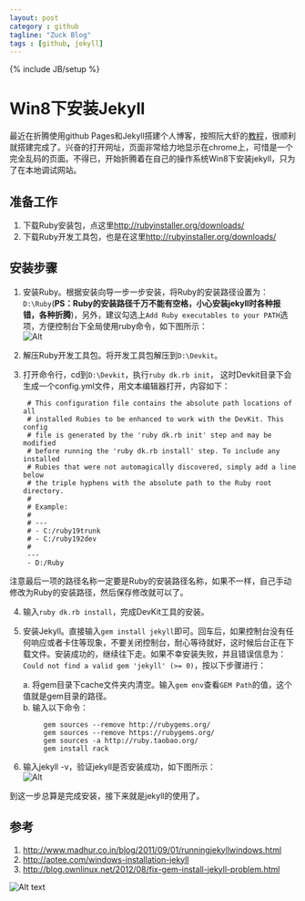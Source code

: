 ```yaml
---
layout: post
category : github
tagline: "Zuck Blog"
tags : [github, jekyll]
---
```

{% include JB/setup %}


# Win8下安装Jekyll

最近在折腾使用github Pages和Jekyll搭建个人博客，按照阮大虾的[教程](http://www.ruanyifeng.com/blog/2012/08/blogging_with_jekyll.html)，很顺利就搭建完成了。兴奋的打开网址，页面非常给力地显示在chrome上，可惜是一个完全乱码的页面。不得已，开始折腾着在自己的操作系统Win8下安装jekyll，只为了在本地调试网站。

## 准备工作 

1. 下载Ruby安装包，点这里<http://rubyinstaller.org/downloads/>  
2. 下载Ruby开发工具包，也是在这里<http://rubyinstaller.org/downloads/>

## 安装步骤  

1. 安装Ruby。根据安装向导一步一步安装，将Ruby的安装路径设置为：`D:\Ruby`(**PS：Ruby的安装路径千万不能有空格，小心安装jekyll时各种报错，各种折腾**)，另外，建议勾选上`Add Ruby executables to your PATH`选项，方便控制台下全局使用ruby命令，如下图所示：  
![Alt](http://ww2.sinaimg.cn/large/6321ab24gw1e6djnyap9zj20c805bt95.jpg)  


2. 解压Ruby开发工具包。将开发工具包解压到`D:\Devkit`。  

3. 打开命令行，cd到`D:\Devkit`，执行`ruby dk.rb init`，
这时Devkit目录下会生成一个config.yml文件，用文本编辑器打开，内容如下：  

        # This configuration file contains the absolute path locations of all
        # installed Rubies to be enhanced to work with the DevKit. This config
        # file is generated by the 'ruby dk.rb init' step and may be modified
        # before running the 'ruby dk.rb install' step. To include any installed
        # Rubies that were not automagically discovered, simply add a line below
        # the triple hyphens with the absolute path to the Ruby root directory.
        #
        # Example:
        #
        # ---
        # - C:/ruby19trunk
        # - C:/ruby192dev
        #
        ---
        - D:/Ruby
注意最后一项的路径名称一定要是Ruby的安装路径名称，如果不一样，自己手动修改为Ruby的安装路径，然后保存修改就可以了。  

4. 输入`ruby dk.rb install`，完成DevKit工具的安装。

5. 安装Jekyll。直接输入`gem install jekyll`即可。回车后，如果控制台没有任何响应或者卡住等现象，不要关闭控制台，耐心等待就好，这时候后台正在下载文件。安装成功的，继续往下走。如果不幸安装失败，并且错误信息为：`Could not find a valid gem 'jekyll' (>= 0)`，按以下步骤进行：

    a. 将gem目录下cache文件夹内清空。输入`gem env`查看`GEM Path`的值，这个值就是gem目录的路径。  
    b. 输入以下命令：  

            gem sources --remove http://rubygems.org/
            gem sources --remove https://rubygems.org/
            gem sources -a http://ruby.taobao.org/
            gem install rack
  
  
6. 输入jekyll -v，验证jekyll是否安装成功，如下图所示：  
![Alt](http://ww2.sinaimg.cn/large/6321ab24gw1e6djwy1d7xj204i01u0sk.jpg)

到这一步总算是完成安装，接下来就是jekyll的使用了。

## 参考  

1. <http://www.madhur.co.in/blog/2011/09/01/runningjekyllwindows.html>
2. <http://aotee.com/windows-installation-jekyll>
3. <http://blog.ownlinux.net/2012/08/fix-gem-install-jekyll-problem.html>

![Alt text](http://yuml.me/diagram/class/[Project]->[Task])